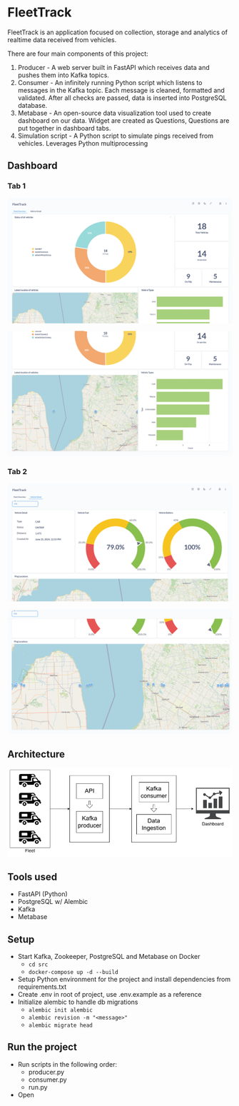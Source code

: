 # FleetTrack

FleetTrack is an application focused on collection, storage and analytics of realtime data received from vehicles.

There are four main components of this project:
1. Producer - A web server built in FastAPI which receives data and pushes them into Kafka topics.
2. Consumer - An infinitely running Python script which listens to messages in the Kafka topic. Each message is cleaned, formatted and validated. After all checks are passed, data is inserted into PostgreSQL database.
3. Metabase - An open-source data visualization tool used to create dashboard on our data. Widget are created as Questions, Questions are put together in dashboard tabs. 
4. Simulation script - A Python script to simulate pings received from vehicles. Leverages Python multiprocessing

## Dashboard

### Tab 1
![](./assets/dashboard_fleet_overview_1.png)

![](./assets/dashboard_fleet_overview_2.png)

### Tab 2
![](./assets/dashboard_vehicle_detail_1.png)

![](./assets/dashboard_vehicle_detail_2.png)


## Architecture

![](./assets/FleetTrack.png)

## Tools used

- FastAPI (Python)
- PostgreSQL w/ Alembic
- Kafka
- Metabase

## Setup

- Start Kafka, Zookeeper, PostgreSQL and Metabase on Docker
  - `cd src`
  - `docker-compose up -d --build`
- Setup Python environment for the project and install dependencies from requirements.txt
- Create .env in root of project, use .env.example as a reference
- Initialize alembic to handle db migrations
  - `alembic init alembic`
  - `alembic revision -m "<message>"`
  - `alembic migrate head`

## Run the project

- Run scripts in the following order:
  - producer.py
  - consumer.py
  - run.py
- Open 